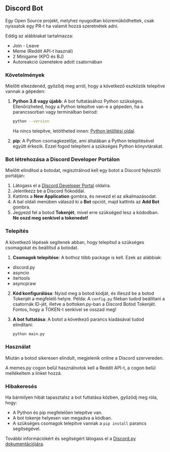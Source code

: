## Discord Bot

Egy Open Source projekt, melyhez nyugodtan közreműködhettek, csak nyissatok egy PR-t ha valamit hozzá szeretnétek adni.

Eddig az alábbiakat tartalmazza:
- Join - Leave
- Meme (Reddit API-t használ)
- 2 Minigame (KPÓ és BJ)
- Autoreakció üzenetekre adott csatornában

### Követelmények

Mielőtt elkezdenéd, győződj meg arról, hogy a következő eszközök telepítve vannak a gépeden:

1. **Python 3.8 vagy újabb**: A bot futtatásához Python szükséges. Ellenőrizheted, hogy a Python telepítve van-e a gépeden, ha a parancssorban vagy terminálban beírod:

    ```bash
    python --version
    ```

    Ha nincs telepítve, letöltheted innen: [Python letöltési oldal](https://www.python.org/downloads/).

2. **pip**: A Python csomagkezelője, ami általában a Python telepítésével együtt érkezik. Ezzel fogod telepíteni a szükséges Python könyvtárakat.

### Bot létrehozása a Discord Developer Portálon

Mielőtt elindítod a botodat, regisztrálnod kell egy botot a Discord fejlesztői portálján:

1. Látogass el a [Discord Developer Portal](https://discord.com/developers/applications) oldalra.
2. Jelentkezz be a Discord fiókoddal.
3. Kattints a **New Application** gombra, és nevezd el az alkalmazásodat.
4. A bal oldali menüben válaszd ki a **Bot** opciót, majd kattints az **Add Bot** gombra.
5. Jegyezd fel a botod **Tokenjét**, mivel erre szükséged lesz a kódodban. **Ne oszd meg senkivel a tokenedet!**

### Telepítés

A következő lépések segítenek abban, hogy telepítsd a szükséges csomagokat és beállítsd a botodat.

1. **Csomagok telepítése**: A bothoz több package is kell. Ezek az alábbiak:
- discord.py
- asyncio
- itertools
- asyncpraw

2. **Kód konfigurálása**: Nyisd meg a botod kódját, és illeszd be a botod Tokenjét a megfelelő helyre. Példa:
    A `config.py` fileban tudod beállítani a csatornák ID-jét, illetve a bottoken.py-ban a Discord Botod Tokenjét. 
    Fontos, hogy a TOKEN-t senkivel se osszad meg!

3. **A bot futtatása**: A botot a következő parancs kiadásával tudod elindítani:

    ```bash
    python main.py
    ```

### Használat

Miután a botod sikeresen elindult, megjelenik online a Discord szervereden.

A memes.py cogon belül használnotok kell a Reddit API-t, a cogon belül mellékeltem a linket hozzá.

### Hibakeresés

Ha bármilyen hibát tapasztalsz a bot futtatása közben, győződj meg róla, hogy:

- A Python és pip megfelelően telepítve van.
- A bot tokenje helyesen van megadva a kódban.
- A szükséges csomagok telepítve vannak a `pip install` parancs segítségével.

További információkért és segítségért látogass el a [Discord.py dokumentációjára](https://discordpy.readthedocs.io/).
